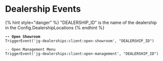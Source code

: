 # Dealership Events

{% hint style="danger" %}
"DEALERSHIP\_ID" is the name of the dealership in the Config.DealershipLocations
{% endhint %}

<pre class="language-lua"><code class="lang-lua"><strong>-- Open Showroom
</strong>TriggerEvent('jg-dealerships:client:open-showroom', "DEALERSHIP_ID")

-- Open Management Menu
TriggerEvent('jg-dealerships:client:open-management', "DEALERSHIP_ID")
</code></pre>
